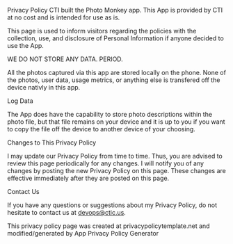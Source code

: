 Privacy Policy
CTI built the Photo Monkey app. This App is provided by CTI at no cost and is intended for use as is.

This page is used to inform visitors regarding the policies with the collection, use, and disclosure of Personal Information if anyone decided to use the App.

WE DO NOT STORE ANY DATA. PERIOD.

All the photos captured via this app are stored locally on the phone. None of the photos, user data, usage metrics, or anything else is transfered off the device nativly in this app.

Log Data

The App does have the capability to store photo descriptions within the photo file, but that file remains on your device and it is up to you if you want to copy the file off the device to another device of your choosing.

Changes to This Privacy Policy

I may update our Privacy Policy from time to time. Thus, you are advised to review this page periodically for any changes. I will notify you of any changes by posting the new Privacy Policy on this page. These changes are effective immediately after they are posted on this page.

Contact Us

If you have any questions or suggestions about my Privacy Policy, do not hesitate to contact us at devops@ctic.us.

This privacy policy page was created at privacypolicytemplate.net and modified/generated by App Privacy Policy Generator